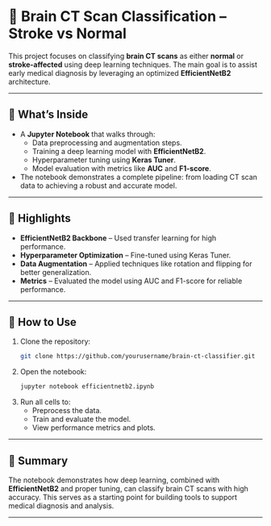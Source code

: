 # 🧠 Brain CT Scan Classification – Stroke vs Normal

This project focuses on classifying **brain CT scans** as either **normal** or **stroke-affected** using deep learning techniques. The main goal is to assist early medical diagnosis by leveraging an optimized **EfficientNetB2** architecture.

---

## 📌 What’s Inside
- A **Jupyter Notebook** that walks through:
  - Data preprocessing and augmentation steps.
  - Training a deep learning model with **EfficientNetB2**.
  - Hyperparameter tuning using **Keras Tuner**.
  - Model evaluation with metrics like **AUC** and **F1-score**.
- The notebook demonstrates a complete pipeline: from loading CT scan data to achieving a robust and accurate model.

---

## 🚀 Highlights
- **EfficientNetB2 Backbone** – Used transfer learning for high performance.
- **Hyperparameter Optimization** – Fine-tuned using Keras Tuner.
- **Data Augmentation** – Applied techniques like rotation and flipping for better generalization.
- **Metrics** – Evaluated the model using AUC and F1-score for reliable performance.

---

## 📂 How to Use
1. Clone the repository:
   ```bash
   git clone https://github.com/yourusername/brain-ct-classifier.git
   ```
2. Open the notebook:
   ```bash
   jupyter notebook efficientnetb2.ipynb
   ```
3. Run all cells to:
   - Preprocess the data.
   - Train and evaluate the model.
   - View performance metrics and plots.

---

## 🎯 Summary
The notebook demonstrates how deep learning, combined with **EfficientNetB2** and proper tuning, can classify brain CT scans with high accuracy. This serves as a starting point for building tools to support medical diagnosis and analysis.

---

